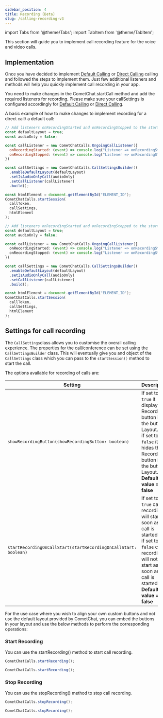 ```yaml
---
sidebar_position: 4
title: Recording (Beta)
slug: /calling-recording-v3
---
```

import Tabs from '@theme/Tabs';
import TabItem from '@theme/TabItem';


This section will guide you to implement call recording feature for the voice and video calls. 

## Implementation

Once you have decided to implement [Default Calling](./calling-default-calling) or [Direct Calling](./calling-direct-calling) calling and followed the steps to implement them. Just few additional listeners and methods will help you quickly implement call recording in your app.

You need to make changes in the CometChat.startCall method and add the required listeners for recording. Please make sure your callSettings is configured accordingly for [Default Calling](./calling-default-calling) or [Direct Calling](./calling-direct-calling).

A basic example of how to make changes to implement recording for a direct call/ a default call:
<Tabs>
<TabItem value="Javascript" label="Javascript">

  ```javascript
// Add listeners onRecordingStarted and onRecordingStopped to the startCall method
const defaultLayout = true;
const audioOnly = false;

const callListener = new CometChatCalls.OngoingCallListener({
    onRecordingStarted: (event) => console.log("Listener => onRecordingStarted", event.user),
    onRecordingStopped: (event) => console.log("Listener => onRecordingStopped", event.user),
})

const callSettings = new CometChatCalls.CallSettingsBuilder()
    .enableDefaultLayout(defaultLayout)
    .setIsAudioOnlyCall(audioOnly)
    .setCallListener(callListener)
    .build();

const htmlElement = document.getElementById("ELEMENT_ID");
CometChatCalls.startSession(
    callToken,
    callSettings,
    htmlElement
);
  ```
</TabItem>
<TabItem value="Typescript" label="Typescript">

  ```typescript
// Add listeners onRecordingStarted and onRecordingStopped to the startCall method
const defaultLayout = true;
const audioOnly = false;

const callListener = new CometChatCalls.OngoingCallListener({
    onRecordingStarted: (event) => console.log("Listener => onRecordingStarted", event.user),
    onRecordingStopped: (event) => console.log("Listener => onRecordingStopped", event.user),
})

const callSettings = new CometChatCalls.CallSettingsBuilder()
    .enableDefaultLayout(defaultLayout)
    .setIsAudioOnlyCall(audioOnly)
    .setCallListener(callListener)
    .build();

const htmlElement = document.getElementById("ELEMENT_ID");
CometChatCalls.startSession(
    callToken,
    callSettings,
    htmlElement
);
  ```
</TabItem>
</Tabs>



## Settings for call recording

The `CallSettings`class allows you to customise the overall calling experience. The properties for the call/conference can be set using the `CallSettingsBuilder` class. This will eventually give you and object of the `CallSettings` class which you can pass to the `startSession()` method to start the call.

The options available for recording of calls are:

| Setting | Description | 
| ---- | ---- | 
| `showRecordingButton(showRecordingButton: boolean)` | If set to `true` it displays the Recording button in the button Layout.<br/>if set to `false` it hides the Recording button in the button Layout.<br/>**Default value = false** | 
| `startRecordingOnCallStart(startRecordingOnCallStart: boolean)` | If set to `true` call recording will start as soon as the call is started.<br/>if set to `false` call recording will not start as soon as the call is started.<br/>**Default value = false** | 


For the use case where you wish to align your own custom buttons and not use the default layout provided by CometChat, you can embed the buttons in your layout and use the below methods to perform the corresponding operations:

### Start Recording

You can use the startRecording() method to start call recording.
<Tabs>
<TabItem value="Start Recording" label="Start Recording">

  ```javascript
CometChatCalls.startRecording();
  ```
</TabItem>
<TabItem value="Typescript" label="Typescript">

  ```typescript
CometChatCalls.startRecording();
  ```
</TabItem>
</Tabs>



### Stop Recording

You can use the stopRecording() method to stop call recording.
<Tabs>
<TabItem value="Stop Recording" label="Stop Recording">

  ```javascript
CometChatCalls.stopRecording();
  ```
</TabItem>
<TabItem value="Typescript" label="Typescript">

  ```typescript
CometChatCalls.stopRecording();
  ```
</TabItem>
</Tabs>
